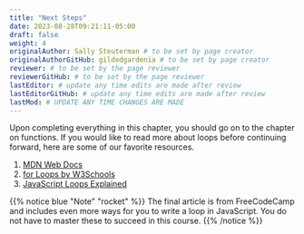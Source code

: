 ```yaml
---
title: "Next Steps"
date: 2023-08-28T09:21:11-05:00
draft: false
weight: 4
originalAuthor: Sally Steuterman # to be set by page creator
originalAuthorGitHub: gildedgardenia # to be set by page creator
reviewer: # to be set by the page reviewer
reviewerGitHub: # to be set by the page reviewer
lastEditor: # update any time edits are made after review
lastEditorGitHub: # update any time edits are made after review
lastMod: # UPDATE ANY TIME CHANGES ARE MADE
---
```


Upon completing everything in this chapter, you should go on to the chapter on functions. If you would like to read more about loops before continuing forward, here are some of our favorite resources.

1. [MDN Web Docs](https://developer.mozilla.org/en-US/docs/Web/JavaScript/Guide/Loops_and_iteration)
1. [for Loops by W3Schools](https://www.w3schools.com/js/js_loop_for.asp)
1. [JavaScript Loops Explained](https://www.freecodecamp.org/news/javascript-loops-explained-for-loop-for/)

{{% notice blue "Note" "rocket" %}}
The final article is from FreeCodeCamp and includes even more ways for you to write a loop in JavaScript. You do not have to master these to succeed in this course.
{{% /notice %}}